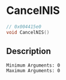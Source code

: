 # CancelNIS
```c
// 0x004415e0
void CancelNIS()
```
## Description
```
Minimum Arguments: 0
Maximum Arguments: 0
```
